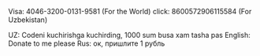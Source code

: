 Visa: 4046-3200-0131-9581 (For the World)
click: 8600572906115584 (For Uzbekistan)

UZ: Codeni kuchirishga kuchirding, 1000 sum busa xam tasha pas
English: Donate to me please
Rus: ок, пришлите 1 рубль
